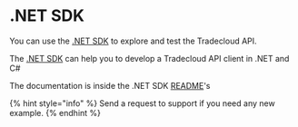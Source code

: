 # .NET SDK

You can use the [.NET SDK](https://github.com/tradecloud/tradecloud-api-dotnet-sdk) to explore and test the Tradecloud API.

The [.NET SDK](https://github.com/tradecloud/tradecloud-api-dotnet-sdk) can help you to develop a Tradecloud API client in .NET and C\#

The documentation is inside the .NET SDK [README](https://github.com/tradecloud/tradecloud-api-dotnet-sdk/tree/master/README.md)'s

{% hint style="info" %}
Send a request to support if you need any new example.
{% endhint %}
